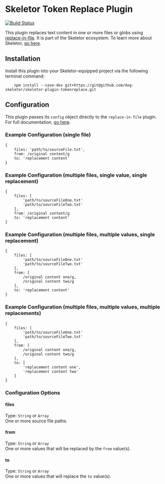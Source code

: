 # Skeletor Token Replace Plugin
[![Build Status](https://travis-ci.org/deg-skeletor/skeletor-plugin-tokenreplace.svg?branch=master)](https://travis-ci.org/deg-skeletor/skeletor-plugin-tokenreplace)

This plugin replaces text content in one or more files or globs using [replace-in-file](https://www.npmjs.com/package/replace-in-file). It is part of the Skeletor ecosystem. To learn more about Skeletor, [go here](https://github.com/deg-skeletor/skeletor-core).

## Installation
Install this plugin into your Skeletor-equipped project via the following terminal command: 
```
    npm install --save-dev git+https://git@github.com/deg-skeletor/skeletor-plugin-tokenreplace.git
```

## Configuration
This plugin passes its `config` object directly to the `replace-in-file` plugin. For full documentation, [go here](https://www.npmjs.com/package/replace-in-file).

### Example Configuration (single file)
```
{
    files: 'path/to/sourceFile.txt',
    from: /original content/g
    to: 'replacement content'
}
```

### Example Configuration (multiple files, single value, single replacement)
```
{
    files: [
        'path/to/sourceFileOne.txt'
        'path/to/sourceFileTwo.txt'
    ],
    from: /original content/g
    to: 'replacement content'
}
```

### Example Configuration (multiple files, multiple values, single replacement)
```
{
    files: [
        'path/to/sourceFileOne.txt'
        'path/to/sourceFileTwo.txt'
    ],
    from: [
        /original content one/g,
        /original content two/g
    ],
    to: 'replacement content'
}
```

### Example Configuration (multiple files, multiple values, multiple replacements)
```
{
    files: [
        'path/to/sourceFileOne.txt'
        'path/to/sourceFileTwo.txt'
    ],
    from: [
        /original content one/g,
        /original content two/g
    ],
    to: [
        'replacement content one',
        'replacement content two'
    ]
}
```

### Configuration Options

#### files
Type: `String` or `Array`  
One or more source file paths.

#### from
Type: `String` or `Array`  
One or more values that will be replaced by the `from` value(s).

#### to
Type: `String` or `Array`  
One or more values that will replace the `to` value(s).
